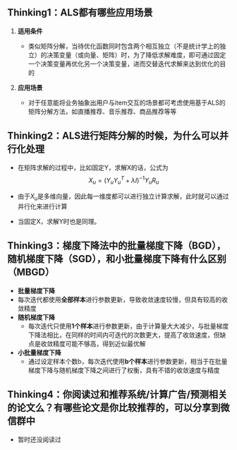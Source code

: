 ## Thinking1：ALS都有哪些应用场景

1. **适用条件**

   * 类似矩阵分解，当待优化函数同时包含两个相互独立（不是统计学上的独立）的决策变量（或向量、矩阵）时，为了降低求解难度，即可通过固定一个决策变量再优化另一个决策变量，进而交替迭代求解来达到优化的目的
   
2. **应用场景**

   * 对于任意能将业务抽象出用户与item交互的场景都可考虑使用基于ALS的矩阵分解方法，如直播推荐、音乐推荐、商品推荐等等

   



## Thinking2：ALS进行矩阵分解的时候，为什么可以并行化处理

* 在矩阵求解的过程中，比如固定Y，求解X的话，公式为
  $$
  X_u=(Y_uY_u^T + \lambda I)^{-1}Y_uR_u
  $$
  
* 由于$X_u$是多维向量，因此每一维度都可以进行独立计算求解，此时就可以通过并行化来进行计算

* 当固定X，求解Y时也是同理。



## Thinking3：梯度下降法中的批量梯度下降（BGD），随机梯度下降（SGD），和小批量梯度下降有什么区别（MBGD）

* **批量梯度下降**
* 每次迭代都使用**全部样本**进行参数更新，导致收敛速度较慢，但具有较高的收敛精度
* **随机梯度下降**
  * 每次迭代只使用**1个样本**进行参数更新，由于计算量大大减少，与批量梯度下降法相比，在同样的时间内可迭代的次数更大，提高了收敛速度，但缺点是收敛精度可能不够高，得到近似最优解
* **小批量梯度下降**
  * 通过设定样本个数b，每次迭代使用**b个样本**进行参数更新，相当于在批量梯度下降与随机梯度下降之间进行了权衡，具有不错的收敛速度与精度



## Thinking4：你阅读过和推荐系统/计算广告/预测相关的论文么？有哪些论文是你比较推荐的，可以分享到微信群中

* 暂时还没阅读过



